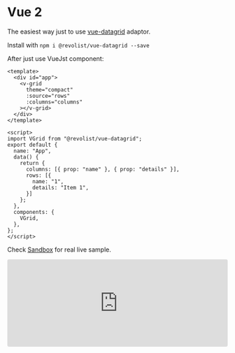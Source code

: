 # Vue 2

The easiest way just to use [vue-datagrid](https://www.npmjs.com/package/@revolist/vue-datagrid) adaptor.

Install with `npm i @revolist/vue-datagrid --save`


After just use VueJst component:

```vue
<template>
  <div id="app">
    <v-grid
      theme="compact"
      :source="rows"
      :columns="columns"
    ></v-grid>
  </div>
</template>
 
<script>
import VGrid from "@revolist/vue-datagrid";
export default {
  name: "App",
  data() {
    return {
      columns: [{ prop: "name" }, { prop: "details" }],
      rows: [{
        name: "1",
        details: "Item 1",
      }]
    };
  },
  components: {
    VGrid,
  },
};
</script>
```

Check [Sandbox](https://codesandbox.io/s/data-vue-test-3wkzi?file=/src/App.vue) for real live sample.
<ClientOnly>
  <div class="tile">
    <iframe src="https://codesandbox.io/embed/data-vue-test-3wkzi?fontsize=14&hidenavigation=1&theme=dark"
     style="width:100%; height:200px; border:0; border-radius: 4px; overflow:hidden;"
     title="data-vue-test"
     allow="accelerometer; ambient-light-sensor; camera; encrypted-media; geolocation; gyroscope; hid; microphone; midi; payment; usb; vr; xr-spatial-tracking"
     sandbox="allow-forms allow-modals allow-popups allow-presentation allow-same-origin allow-scripts"></iframe>
  </div>
</ClientOnly>
